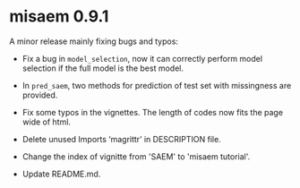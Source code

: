 # misaem 0.9.1

A minor release mainly fixing bugs and typos:

* Fix a bug in `model_selection`, now it can correctly perform model selection if the full model is the best model.

* In `pred_saem`, two methods for prediction of test set with missingness are provided.

* Fix some typos in the vignettes. The length of codes now fits the page wide of html.

* Delete unused Imports ‘magrittr’ in DESCRIPTION file.

* Change the index of vignitte from 'SAEM' to 'misaem tutorial'.

* Update README.md.
